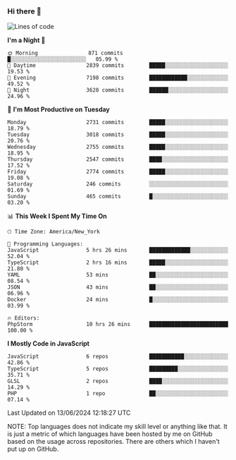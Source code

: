### Hi there 👋

<!--
**LynxJinxxy/LynxJinxxy** is a ✨ _special_ ✨ repository because its `README.md` (this file) appears on your GitHub profile.

Here are some ideas to get you started:

- 🔭 I’m currently working on ...
- 🌱 I’m currently learning ...
- 👯 I’m looking to collaborate on ...
- 🤔 I’m looking for help with ...
- 💬 Ask me about ...
- 📫 How to reach me: ...
- 😄 Pronouns: ...
- ⚡ Fun fact: ...
-->

<!--START_SECTION:waka-->
![Lines of code](https://img.shields.io/badge/From%20Hello%20World%20I%27ve%20Written-31.8%20million%20lines%20of%20code-blue)

**I'm a Night 🦉** 

```text
🌞 Morning                871 commits         █░░░░░░░░░░░░░░░░░░░░░░░░   05.99 % 
🌆 Daytime                2839 commits        █████░░░░░░░░░░░░░░░░░░░░   19.53 % 
🌃 Evening                7198 commits        ████████████░░░░░░░░░░░░░   49.52 % 
🌙 Night                  3628 commits        ██████░░░░░░░░░░░░░░░░░░░   24.96 % 
```
📅 **I'm Most Productive on Tuesday** 

```text
Monday                   2731 commits        █████░░░░░░░░░░░░░░░░░░░░   18.79 % 
Tuesday                  3018 commits        █████░░░░░░░░░░░░░░░░░░░░   20.76 % 
Wednesday                2755 commits        █████░░░░░░░░░░░░░░░░░░░░   18.95 % 
Thursday                 2547 commits        ████░░░░░░░░░░░░░░░░░░░░░   17.52 % 
Friday                   2774 commits        █████░░░░░░░░░░░░░░░░░░░░   19.08 % 
Saturday                 246 commits         ░░░░░░░░░░░░░░░░░░░░░░░░░   01.69 % 
Sunday                   465 commits         █░░░░░░░░░░░░░░░░░░░░░░░░   03.20 % 
```


📊 **This Week I Spent My Time On** 

```text
🕑︎ Time Zone: America/New_York

💬 Programming Languages: 
JavaScript               5 hrs 26 mins       █████████████░░░░░░░░░░░░   52.04 % 
TypeScript               2 hrs 16 mins       █████░░░░░░░░░░░░░░░░░░░░   21.80 % 
YAML                     53 mins             ██░░░░░░░░░░░░░░░░░░░░░░░   08.54 % 
JSON                     43 mins             ██░░░░░░░░░░░░░░░░░░░░░░░   06.96 % 
Docker                   24 mins             █░░░░░░░░░░░░░░░░░░░░░░░░   03.99 % 

🔥 Editors: 
PhpStorm                 10 hrs 26 mins      █████████████████████████   100.00 % 
```

**I Mostly Code in JavaScript** 

```text
JavaScript               6 repos             ███████████░░░░░░░░░░░░░░   42.86 % 
TypeScript               5 repos             █████████░░░░░░░░░░░░░░░░   35.71 % 
GLSL                     2 repos             ████░░░░░░░░░░░░░░░░░░░░░   14.29 % 
PHP                      1 repo              ██░░░░░░░░░░░░░░░░░░░░░░░   07.14 % 
```




 Last Updated on 13/06/2024 12:18:27 UTC
<!--END_SECTION:waka-->
NOTE: Top languages does not indicate my skill level or anything like that. It is just a metric of which languages have been hosted by me on GitHub based on the usage across repositories. There are others which I haven't put up on GitHub.
